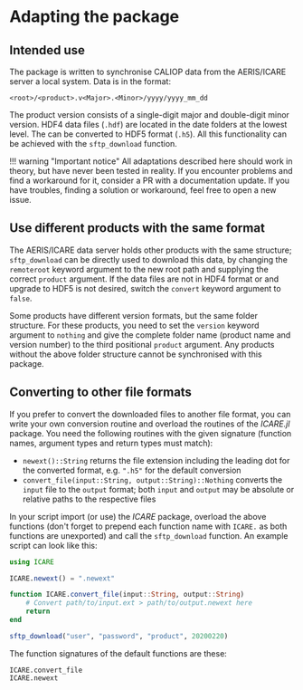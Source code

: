 # Adapting the package

## Intended use

The package is written to synchronise CALIOP data from the AERIS/ICARE server a local system.
Data is in the format:

    <root>/<product>.v<Major>.<Minor>/yyyy/yyyy_mm_dd

The product version consists of a single-digit major and double-digit minor version.
HDF4 data files (`.hdf`) are located in the date folders at the lowest level. The can be
converted to HDF5 format (`.h5`). All this functionality can be achieved with the
`sftp_download` function.

!!! warning "Important notice"
    All adaptations described here should work in theory, but have never been tested in reality.
    If you encounter problems and find a workaround for it, consider a PR with a documentation
    update. If you have troubles, finding a solution or workaround, feel free to open a new issue.

## Use different products with the same format

The AERIS/ICARE data server holds other products with the same structure; `sftp_download` can
be directly used to download this data, by changing the `remoteroot` keyword argument to the
new root path and supplying the correct `product` argument. If the data files are not in HDF4
format or and upgrade to HDF5 is not desired, switch the `convert` keyword argument to `false`.

Some products have different version formats, but the same folder structure. For these products,
you need to set the `version` keyword argument to `nothing` and give the complete folder name
(product name and version number) to the third positional `product` argument. Any products without
the above folder structure cannot be synchronised with this package.

## Converting to other file formats

If you prefer to convert the downloaded files to another file format, you can write your own
conversion routine and overload the routines of the _ICARE.jl_ package. You need the following
routines with the given signature (function names, argument types and return types must match):

* `newext()::String` returns the file extension including the leading dot for the converted format,
  e.g. `".h5"` for the default conversion
* `convert_file(input::String, output::String)::Nothing` converts the `input` file to the `output`
  format; both `input` and `output` may be absolute or relative paths to the respective files

In your script import (or use) the _ICARE_ package, overload the above functions (don't forget
to prepend each function name with `ICARE.` as both functions are unexported) and call the
`sftp_download` function. An example script can look like this:

```julia
using ICARE

ICARE.newext() = ".newext"

function ICARE.convert_file(input::String, output::String)
    # Convert path/to/input.ext > path/to/output.newext here
    return
end

sftp_download("user", "password", "product", 20200220)
```

The function signatures of the default functions are these:

```@docs
ICARE.convert_file
ICARE.newext
```
